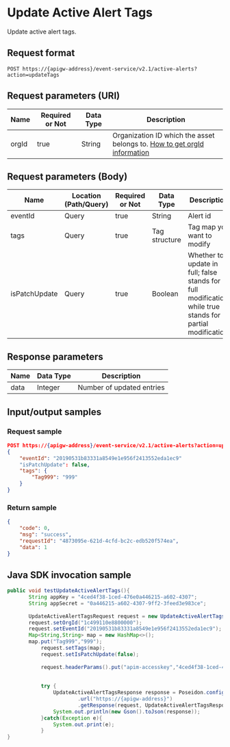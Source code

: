 # Update Active Alert Tags



Update active alert tags.

## Request format

```
POST https://{apigw-address}/event-service/v2.1/active-alerts?action=updateTags
```

## Request parameters (URI)

| Name | Required or Not | Data Type | Description |
|---------------|--------|----------|-----------|
| orgId         | true     | String    | Organization ID which the asset belongs to. [How to get orgId information](/docs/api/en/latest/api_faqs#how-to-get-orgid-information-orgid)                |
                                                                 

## Request parameters (Body)
| Name | Location (Path/Query) | Required or Not | Data Type | Description |
|------|----------|--------------------|----|------|
| eventId       | Query            | true     | String     | Alert id  |
| tags          | Query            | true     | Tag structure | Tag map you want to modify |
| isPatchUpdate | Query            | true     | Boolean    | Whether to update in full; false stands for full modification, while true stands for partial modification.  |


## Response parameters

| Name | Data Type     | Description          |
|-------|----------------|------------------|
| data | Integer | Number of updated entries|


## Input/output samples

### Request sample

```json
POST https://{apigw-address}/event-service/v2.1/active-alerts?action=updateTags&orgId=1c499110e8800000
{
	"eventId": "20190531b83331a8549e1e956f2413552eda1ec9"
	"isPatchUpdate": false,
	"tags": {
		"Tag999": "999"
	}
}
```

### Return sample

```json
{
	"code": 0,
	"msg": "success",
	"requestId": "4873095e-621d-4cfd-bc2c-edb520f574ea",
	"data": 1
}
```

## Java SDK invocation sample

```java
public void testUpdateActiveAlertTags(){  
       String appKey = "4ced4f38-1ced-476e0a446215-a602-4307";  
       String appSecret = "0a446215-a602-4307-9ff2-3feed3e983ce";  
  
       UpdateActiveAlertTagsRequest request = new UpdateActiveAlertTagsRequest();  
       request.setOrgId("1c499110e8800000");  
       request.setEventId("20190531b83331a8549e1e956f2413552eda1ec9");  
       Map<String,String> map = new HashMap<>();  
       map.put("Tag999","999");  
	       request.setTags(map);  
	       request.setIsPatchUpdate(false);  
	  
	       request.headerParams().put("apim-accesskey","4ced4f38-1ced-476e0a446215-a602-4307");  
	  
	  
	       try {  
	           UpdateActiveAlertTagsResponse response = Poseidon.config(PConfig.init().appKey(appKey).appSecret(appSecret).debug())  
	                   .url("https://{apigw-address}")  
	                   .getResponse(request, UpdateActiveAlertTagsResponse.class);  
	           System.out.println(new Gson().toJson(response));  
	       }catch(Exception e){  
	           System.out.print(e);  
	       }  
}
```
